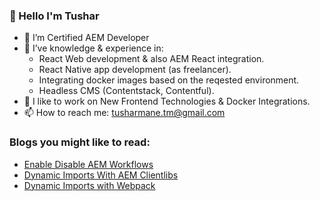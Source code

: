 ### 👋 Hello I'm Tushar

- 🔭 I’m Certified AEM Developer 
- 🌱 I’ve knowledge & experience in: 
      <ul> 
        <li> React Web development & also AEM React integration.</li>
        <li>React Native app development (as freelancer).</li>
        <li>Integrating docker images based on the reqested environment.</li>
        <li>Headless CMS (Contentstack, Contentful).</li>
      </ul>
- 👯 I like to work on New Frontend Technologies & Docker Integrations.
- 📫 How to reach me: tusharmane.tm@gmail.com

### Blogs you might like to read:
- [Enable Disable AEM Workflows](https://www.initialyze.com/blog/2021/08/disable-workflows-in-aem/)
- [Dynamic Imports With AEM Clientlibs](https://www.initialyze.com/blog/2020/11/how-to-use-dynamic-imports-with-adobe-aem/?_thumbnail_id=2391) 
- [Dynamic Imports with Webpack](https://www.initialyze.com/blog/2020/11/what-are-dynamic-imports-and-how-to-use-them/)


<!---
tusharmane-tm/tusharmane-tm is a ✨ special ✨ repository because its `README.md` (this file) appears on your GitHub profile.
You can click the Preview link to take a look at your changes.
--->
